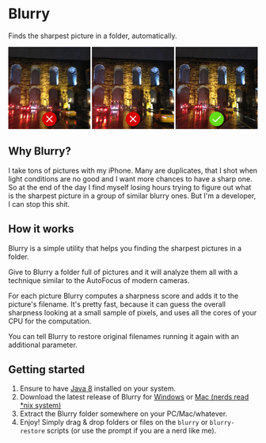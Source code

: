 # Blurry

Finds the sharpest picture in a folder, automatically.

![Blurry example](/img/example.jpg)

## Why Blurry?

I take tons of pictures with my iPhone. Many are duplicates, that I shot when light conditions are no good and I want more chances to have a sharp one. 
So at the end of the day I find myself losing hours trying to figure out what is the sharpest picture in a group of similar blurry ones. 
But I'm a developer, I can stop this shit.

## How it works

Blurry is a simple utility that helps you finding the sharpest pictures in a folder.

Give to Blurry a folder full of pictures and it will analyze them all with a technique similar to the AutoFocus of modern cameras.

For each picture Blurry computes a sharpness score and adds it to the picture's filename. 
It's pretty fast, because it can guess the overall sharpness looking at a small sample of pixels, and uses all the cores of your CPU for the computation.

You can tell Blurry to restore original filenames running it again with an additional parameter.

## Getting started

1. Ensure to have [Java 8](https://java.com/download) installed on your system.
2. Download the latest release of Blurry for [Windows](https://github.com/giusilvano/blurry/releases/download/v1.1.0/blurry-1.1.0-win.zip) or [Mac (nerds read *nix system)](https://github.com/giusilvano/blurry/releases/download/v1.1.0/blurry-1.1.0-mac-nix.zip)
3. Extract the Blurry folder somewhere on your PC/Mac/whatever.
4. Enjoy! Simply drag & drop folders or files on the <code>blurry</code> or <code>blurry-restore</code> scripts (or use the prompt if you are a nerd like me).